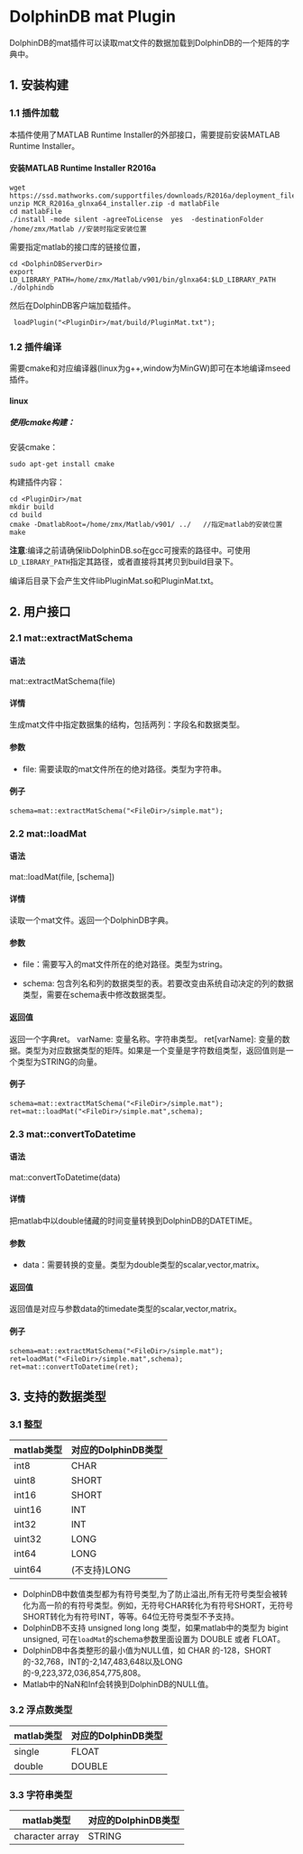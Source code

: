 # DolphinDB mat Plugin

DolphinDB的mat插件可以读取mat文件的数据加载到DolphinDB的一个矩阵的字典中。

## 1. 安装构建

### 1.1 插件加载
本插件使用了MATLAB Runtime Installer的外部接口，需要提前安装MATLAB Runtime Installer。
#### 安装MATLAB Runtime Installer R2016a
```
wget https://ssd.mathworks.com/supportfiles/downloads/R2016a/deployment_files/R2016a/installers/glnxa64/MCR_R2016a_glnxa64_installer.zip
unzip MCR_R2016a_glnxa64_installer.zip -d matlabFile
cd matlabFile
./install -mode silent -agreeToLicense  yes  -destinationFolder  /home/zmx/Matlab //安装时指定安装位置
```
需要指定matlab的接口库的链接位置，
```
cd <DolphinDBServerDir>
export LD_LIBRARY_PATH=/home/zmx/Matlab/v901/bin/glnxa64:$LD_LIBRARY_PATH
./dolphindb
```
然后在DolphinDB客户端加载插件。
```
 loadPlugin("<PluginDir>/mat/build/PluginMat.txt");
```

### 1.2 插件编译

需要cmake和对应编译器(linux为g++,window为MinGW)即可在本地编译mseed插件。

#### linux

##### 使用cmake构建：

安装cmake：

```
sudo apt-get install cmake
```

构建插件内容：

```
cd <PluginDir>/mat
mkdir build
cd build
cmake -DmatlabRoot=/home/zmx/Matlab/v901/ ../   //指定matlab的安装位置
make
```

**注意**:编译之前请确保libDolphinDB.so在gcc可搜索的路径中。可使用`LD_LIBRARY_PATH`指定其路径，或者直接将其拷贝到build目录下。

编译后目录下会产生文件libPluginMat.so和PluginMat.txt。




##  2. 用户接口

### 2.1 mat::extractMatSchema

#### 语法

mat::extractMatSchema(file)

#### 详情

生成mat文件中指定数据集的结构，包括两列：字段名和数据类型。

#### 参数

* file: 需要读取的mat文件所在的绝对路径。类型为字符串。

#### 例子

```
schema=mat::extractMatSchema("<FileDir>/simple.mat");
```

### 2.2 mat::loadMat

#### 语法

mat::loadMat(file, [schema])

#### 详情

读取一个mat文件。返回一个DolphinDB字典。

#### 参数
* file：需要写入的mat文件所在的绝对路径。类型为string。

* schema: 包含列名和列的数据类型的表。若要改变由系统自动决定的列的数据类型，需要在schema表中修改数据类型。

#### 返回值
返回一个字典ret。
varName: 变量名称。字符串类型。
ret[varName]: 变量的数据。类型为对应数据类型的矩阵。如果是一个变量是字符数组类型，返回值则是一个类型为STRING的向量。

#### 例子
```
schema=mat::extractMatSchema("<FileDir>/simple.mat");
ret=mat::loadMat("<FileDir>/simple.mat",schema);
```

### 2.3 mat::convertToDatetime

#### 语法

mat::convertToDatetime(data)

#### 详情

把matlab中以double储藏的时间变量转换到DolphinDB的DATETIME。

#### 参数

* data：需要转换的变量。类型为double类型的scalar,vector,matrix。

#### 返回值

返回值是对应与参数data的timedate类型的scalar,vector,matrix。

#### 例子
```
schema=mat::extractMatSchema("<FileDir>/simple.mat");
ret=loadMat("<FileDir>/simple.mat",schema);
ret=mat::convertToDatetime(ret);
```

## 3. 支持的数据类型

### 3.1 整型

| matlab类型          | 对应的DolphinDB类型 |
| ------------------ | :------------------ |
| int8            | CHAR                |
| uint8            | SHORT                |
| int16            | SHORT                |
| uint16            | INT                |
| int32            | INT                |
| uint32            | LONG                |
| int64                 | LONG               |
| uint64              | (不支持)LONG               |

* DolphinDB中数值类型都为有符号类型,为了防止溢出,所有无符号类型会被转化为高一阶的有符号类型。例如，无符号CHAR转化为有符号SHORT，无符号SHORT转化为有符号INT，等等。64位无符号类型不予支持。
* DolphinDB不支持 unsigned long long 类型，如果matlab中的类型为 bigint unsigned, 可在`loadMat`的schema参数里面设置为 DOUBLE 或者 FLOAT。
* DolphinDB中各类整形的最小值为NULL值，如 CHAR 的-128，SHORT的-32,768，INT的-2,147,483,648以及LONG的-9,223,372,036,854,775,808。
* Matlab中的NaN和Inf会转换到DolphinDB的NULL值。
### 3.2 浮点数类型

| matlab类型  | 对应的DolphinDB类型 |
| ---------- | :------------------ |
| single     | FLOAT              |
| double     | DOUBLE              |

### 3.3 字符串类型

| matlab类型           | 对应的DolphinDB类型 |
| ------------------- | :------------------ |
| character array   | STRING              |